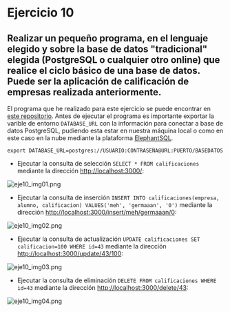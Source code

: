 # Ejercicio 10
## Realizar un pequeño programa, en el lenguaje elegido y sobre la base de datos "tradicional" elegida (PostgreSQL o cualquier otro online) que realice el ciclo básico de una base de datos. Puede ser la aplicación de calificación de empresas realizada anteriormente.
El programa que he realizado para este ejercicio se puede encontrar en [este repositorio](https://github.com/germaaan/calificaEmpPost). Antes de ejecutar el programa es importante exportar la varible de entorno `DATABASE_URL` con la información para conectar a base de datos PostgreSQL, pudiendo esta estar en nuestra máquina local o como en este caso en la nube mediante la plataforma [ElephantSQL](http://www.elephantsql.com/).

```
export DATABASE_URL=postgres://USUARIO:CONTRASEÑA@URL:PUERTO/BASEDATOS
```

- Ejecutar la consulta de selección `SELECT * FROM calificaciones` mediante la dirección [http://localhost:3000/](http://localhost:3000/):

![eje10_img01.png](https://dl.dropboxusercontent.com/s/z6rn1egoiuq8boy/eje10_img01.png)
- Ejecutar la consulta de inserción `INSERT INTO calificaciones(empresa, alumno, calificacion) VALUES('meh', 'germaaan', '0')` mediante la dirección [http://localhost:3000/insert/meh/germaaan/0](http://localhost:3000/insert/meh/germaaan/0):

![eje10_img02.png](https://dl.dropboxusercontent.com/s/yr1ceezgtuoera4/eje10_img02.png)
- Ejecutar la consulta de actualización `UPDATE calificaciones SET calificacion=100 WHERE id=43` mediante la dirección [http://localhost:3000/update/43/100](http://localhost:3000/update/43/100):

![eje10_img03.png](https://dl.dropboxusercontent.com/s/g0o3xiptbn1r9iz/eje10_img03.png)
- Ejecutar la consulta de eliminación `DELETE FROM calificaciones WHERE id=43` mediante la dirección [http://localhost:3000/delete/43](http://localhost:3000/delete/43):

![eje10_img04.png](https://dl.dropboxusercontent.com/s/ke813l9hz7ni6v8/eje10_img04.png)
